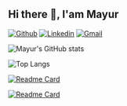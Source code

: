 ## Hi there 👋, I'am Mayur ##

[![Github](https://img.shields.io/badge/-Github-000?style=flat&logo=Github&logoColor=white)](https://github.com/Mayur2658)
[![Linkedin](https://img.shields.io/badge/-LinkedIn-blue?style=flat&logo=Linkedin&logoColor=white)](https://www.linkedin.com/in/developermayur/)
[![Gmail](https://img.shields.io/badge/-Gmail-c14438?style=flat&logo=Gmail&logoColor=white)](mailto:mayurborkar20@gmail.com)
&nbsp;

<!--
**Mayur2658/Mayur2658** is a ✨ _special_ ✨ repository because its `README.md` (this file) appears on your GitHub profile.

Here are some ideas to get you started:

- 🔭 I’m currently working on ...
- 🌱 I’m currently learning ...
- 👯 I’m looking to collaborate on ...
- 🤔 I’m looking for help with ...
- 💬 Ask me about ...
- 📫 How to reach me: ...
- 😄 Pronouns: ...
- ⚡ Fun fact: ...
-->
![Mayur's GitHub stats](https://github-readme-stats.vercel.app/api?username=Mayur2658&show_icons=true)

![Top Langs](https://github-readme-stats.vercel.app/api/top-langs/?username=Mayur2658&layout=compact&theme=github_dark&langs_count=10)

[![Readme Card](https://github-readme-stats.vercel.app/api/pin/?username=Mayur2658&repo=github-readme-stats)](https://github.com/Mayur2658/github-readme-stats)

[![Readme Card](https://github-readme-stats.vercel.app/api/pin/?username=anuraghazra&repo=github-readme-stats)](https://github.com/anuraghazra/github-readme-stats)
